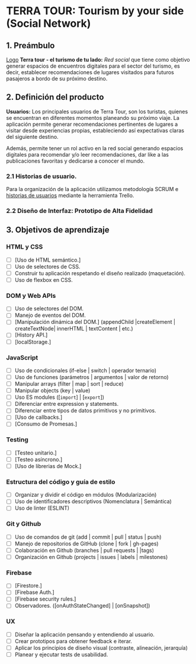 # TERRA TOUR: Tourism by your side (Social Network) 

## 1. Preámbulo 
[Logo](https://github.com/Dayanamm/BOG001-social-network/blob/desarrollo/src/img/Logo.png=100X20)
__Terra tour - el turismo de tu lado:__  _Red social_ que tiene como objetivo generar espacios de encuentros digitales para el sector del turismo, es decir, establecer recomendaciones de lugares visitados para futuros pasajeros a bordo de su próximo destino. 


## 2. Definición del producto

 __Usuarios:__ Los principales usuarios de Terra Tour, son los turistas, quienes se encuentran en diferentes momentos planeando su próximo viaje.
 La aplicación permite generar recomendaciones pertinentes de lugares a visitar desde experiencias propias, estableciendo así expectativas claras del siguiente destino.

Además, permite tener un rol activo en la red social generando espacios digitales para recomendar y/o leer recomendaciones, dar like a las publicaciones favoritas y dedicarse a conocer el mundo. 

### 2.1 Historias de usuario.

Para la organización de la aplicación utilizamos metodología SCRUM e [historias de usuarios](https://trello.com/b/MkSm3wi1/social-network) mediante la herramienta Trello.

### 2.2 Diseño de Interfaz: Prototipo de Alta Fidelidad

<center></center>

## 3. Objetivos de aprendizaje

### HTML y CSS

* [ ] [Uso de HTML semántico.]
* [ ] Uso de selectores de CSS.
* [ ] Construir tu aplicación respetando el diseño realizado (maquetación).
* [ ] Uso de flexbox en CSS.

### DOM y Web APIs

* [ ] Uso de selectores del DOM.
* [ ] Manejo de eventos del DOM.
* [ ] [Manipulación dinámica del DOM.]
(appendChild |createElement | createTextNode| innerHTML | textContent | etc.)
* [ ] [History API.]
* [ ] [localStorage.]

### JavaScript

* [ ] Uso de condicionales (if-else | switch | operador ternario)
* [ ] Uso de funciones (parámetros | argumentos | valor de retorno)
* [ ] Manipular arrays (filter | map | sort | reduce)
* [ ] Manipular objects (key | value)
* [ ] Uso ES modules ([`import`]
| [`export`])
* [ ] Diferenciar entre expression y statements.
* [ ] Diferenciar entre tipos de datos primitivos y no primitivos.
* [ ] [Uso de callbacks.]
* [ ] [Consumo de Promesas.]

### Testing

* [ ] [Testeo unitario.]
* [ ] [Testeo asíncrono.]
* [ ] [Uso de librerias de Mock.]

### Estructura del código y guía de estilo

* [ ] Organizar y dividir el código en módulos (Modularización)
* [ ] Uso de identificadores descriptivos (Nomenclatura | Semántica)
* [ ] Uso de linter (ESLINT)

### Git y Github

* [ ] Uso de comandos de git (add | commit | pull | status | push)
* [ ] Manejo de repositorios de GitHub (clone | fork | gh-pages)
* [ ] Colaboración en Github (branches | pull requests | |tags)
* [ ] Organización en Github (projects | issues | labels | milestones)

### Firebase

* [ ] [Firestore.]
* [ ] [Firebase Auth.]
* [ ] [Firebase security rules.]
* [ ] Observadores. ([onAuthStateChanged]
 | [onSnapshot])

### UX

* [ ] Diseñar la aplicación pensando y entendiendo al usuario.
* [ ] Crear prototipos para obtener feedback e iterar.
* [ ] Aplicar los principios de diseño visual (contraste, alineación, jerarquía)
* [ ] Planear y ejecutar tests de usabilidad.

